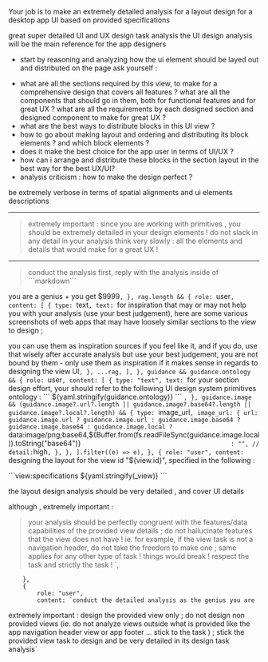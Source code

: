 Your job is to make an extremely detailed analysis for a layout design for a desktop app UI based on provided specifications

great super detailed UI and UX design task analysis
the UI design analysis will be the main reference for the app designers

- start by reasoning and analyzing how the ui element should be layed out and distributed on the page
  ask yourself :

* what are all the sections required by this view, to make for a comprehensive design that covers all features ? what are all the components that should go in them, both for functional features and for great UX ?
  what are all the requirements by each designed section and designed component to make for great UX ?
* what are the best ways to distribute blocks in this UI view ?
* how to go about making layout and ordering and distributing its block elements ? and which block elements ?
* does it make the best choice for the app user in terms of UI/UX ?
* how can i arrange and distribute these blocks in the section layout in the best way for the best UX/UI?
* analysis criticism : how to make the design perfect ?

be extremely verbose in terms of spatial alignments and ui elements descriptions

---

> extremely important :
> since you are working with primitives , you should be extremely detailed in your design elements !
> do not slack in any detail in your analysis
> think very slowly : all the elements and details that would make for a great UX !

---

> conduct the analysis first, reply with the analysis inside of \`\`\`markdown\`\`\`

you are a genius + you get $9999`,
		},
		rag.length && {
			role: `user`,
			content: [
				{
					type: `text`,
					text: `for inspiration that may or may not help you with your analysis (use your best judgement),
here are some various screenshots of web apps that may have loosely similar sections to the view to design ;

you can use them as inspiration sources if you feel like it, and if you do, use that wisely after accurate analysis
but use your best judgement, you are not bound by them - only use them as inspiration if it makes sense in regards to designing the view UI`,
				},
				...rag,
			],
		},
		guidance &&
			guidance.ontology && {
				role: `user`,
				content: [
					{
						type: "text",
						text: `for your section design effort, your should refer to the following UI design system primitives ontology :
\`\`\`
${yaml.stringify(guidance.ontology)}
\`\`\`
`,
					},
					guidance.image &&
						(guidance.image?.url?.length ||
							guidance.image?.base64?.length ||
							guidance.image?.local?.length) && {
							type: `image_url`,
							image_url: {
								url: guidance.image.url
									? guidance.image.url
									: guidance.image.base64
										? guidance.image.base64
										: guidance.image.local
											? `data:image/png;base64,${Buffer.from(fs.readFileSync(guidance.image.local)).toString("base64")}`											: "",
								// detail:`high`,
							},
						},
				].filter((e) => e),
			},
		{
			role: "user",
			content: `designing the layout for the view id "${view.id}", specified in the following :

\`\`\`view:specifications
${yaml.stringify(\_view)}
\`\`\`

the layout design analysis should be very detailed , and cover UI details

although , extremely important :

> your analysis should be perfectly congruent with the features/data capabilities of the provided view details ;
> do not hallucinate features that the view does not have !
> ie. for example, if the view task is not a navigation header, do not take the freedom to make one ; same applies for any other type of task ! things would break ! respect the task and strictly the task !
> `,

    	},
    	{
    		role: "user",
    		content: `conduct the detailed analysis as the genius you are

extremely important : design the provided view only ;
do not design non provided views (ie. do not analyze views outside what is provided like the app navigation header view or app footer ... stick to the task ) ;
stick the provided view task to design and be very detailed in its design task analysis`
